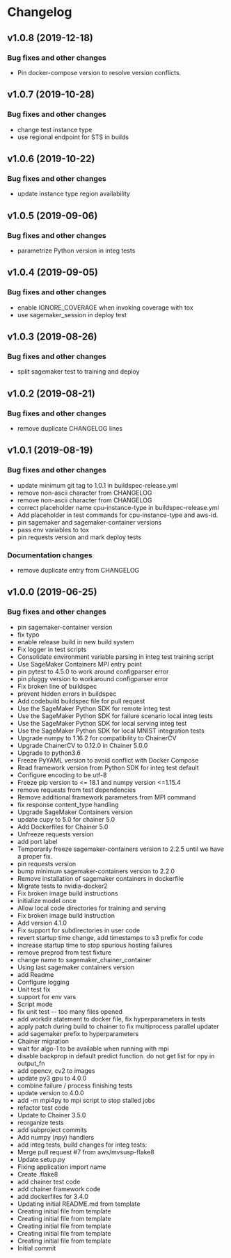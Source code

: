 # Changelog

## v1.0.8 (2019-12-18)

### Bug fixes and other changes

 * Pin docker-compose version to resolve version conflicts.

## v1.0.7 (2019-10-28)

### Bug fixes and other changes

 * change test instance type
 * use regional endpoint for STS in builds

## v1.0.6 (2019-10-22)

### Bug fixes and other changes

 * update instance type region availability

## v1.0.5 (2019-09-06)

### Bug fixes and other changes

 * parametrize Python version in integ tests

## v1.0.4 (2019-09-05)

### Bug fixes and other changes

 * enable IGNORE_COVERAGE when invoking coverage with tox
 * use sagemaker_session in deploy test

## v1.0.3 (2019-08-26)

### Bug fixes and other changes

 * split sagemaker test to training and deploy

## v1.0.2 (2019-08-21)

### Bug fixes and other changes

 * remove duplicate CHANGELOG lines

## v1.0.1 (2019-08-19)

### Bug fixes and other changes

 * update minimum git tag to 1.0.1 in buildspec-release.yml
 * remove non-ascii character from CHANGELOG
 * remove non-ascii character from CHANGELOG
 * correct placeholder name cpu-instance-type in buildspec-release.yml
 * Add placeholder in test commands for cpu-instance-type and aws-id.
 * pin sagemaker and sagemaker-container versions
 * pass env variables to tox
 * pin requests version and mark deploy tests

### Documentation changes

 * remove duplicate entry from CHANGELOG

## v1.0.0 (2019-06-25)

### Bug fixes and other changes

 * pin sagemaker-container version
 * fix typo
 * enable release build in new build system
 * Fix logger in test scripts
 * Consolidate environment variable parsing in integ test training script
 * Use SageMaker Containers MPI entry point
 * pin pytest to 4.5.0 to work around configparser error
 * pin pluggy version to workaround configparser error
 * Fix broken line of buildspec
 * prevent hidden errors in buildspec
 * Add codebuild buildspec file for pull request
 * Use the SageMaker Python SDK for remote integ test
 * Use the SageMaker Python SDK for failure scenario local integ tests
 * Use the SageMaker Python SDK for local serving integ test
 * Use the SageMaker Python SDK for local MNIST integration tests
 * Upgrade numpy to 1.16.2 for compatibility to ChainerCV
 * Upgrade ChainerCV to 0.12.0 in Chainer 5.0.0
 * Upgrade to python3.6
 * Freeze PyYAML version to avoid conflict with Docker Compose
 * Read framework version from Python SDK for integ test default
 * Configure encoding to be utf-8
 * Freeze pip version to <= 18.1 and numpy version <=1.15.4
 * remove requests from test dependencies
 * Remove additional framework parameters from MPI command
 * fix response content_type handling
 * Upgrade SageMaker Containers version
 * update cupy to 5.0 for chainer 5.0
 * Add Dockerfiles for Chainer 5.0
 * Unfreeze requests version
 * add port label
 * Temporarily freeze sagemaker-containers version to 2.2.5 until we have a proper fix.
 * pin requests version
 * bump minimum sagemaker-containers version to 2.2.0
 * Remove installation of sagemaker containers in dockerfile
 * Migrate tests to nvidia-docker2
 * Fix broken image build instructions
 * initialize model once
 * Allow local code directories for training and serving
 * Fix broken image build instruction
 * Add version 4.1.0
 * Fix support for subdirectories in user code
 * revert startup time change, add timestamps to s3 prefix for code
 * increase startup time to stop spurious hosting failures
 * remove preprod from test fixture
 * change name to sagemaker_chainer_container
 * Using last sagemaker containers version
 * add Readme
 * Configure logging
 * Unit test fix
 * support for env vars
 * Script mode
 * fix unit test -- too many files opened
 * add workdir statement to docker file, fix hyperparameters in tests
 * apply patch during build to chainer to fix multiprocess parallel updater
 * add sagemaker prefix to hyperparameters
 * Chainer migration
 * wait for algo-1 to be available when running with mpi
 * disable backprop in default predict function. do not get list for npy in output_fn
 * add opencv, cv2 to images
 * update py3 gpu to 4.0.0
 * combine failure / process finishing tests
 * update version to 4.0.0
 * add -m mpi4py to mpi script to stop stalled jobs
 * refactor test code
 * Update to Chainer 3.5.0
 * reorganize tests
 * add subproject commits
 * Add numpy (npy) handlers
 * add integ tests, build changes for integ tests:
 * Merge pull request #7 from aws/mvsusp-flake8
 * Update setup.py
 * Fixing application import name
 * Create .flake8
 * add chainer test code
 * add chainer framework code
 * add dockerfiles for 3.4.0
 * Updating initial README.md from template
 * Creating initial file from template
 * Creating initial file from template
 * Creating initial file from template
 * Creating initial file from template
 * Creating initial file from template
 * Initial commit
